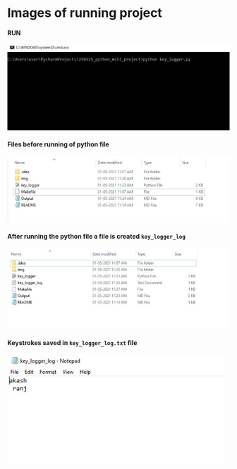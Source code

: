 # Images of running project

#### RUN
![Output1](img/img0.JPG)
#### Files before running of python file
![Output2](img/img2.JPG)
#### After running the python file a file is created `key_logger_log`
![Output3](img/img3.JPG)
#### Keystrokes saved in `key_logger_log.txt` file
![Output4](img/img4.JPG)